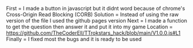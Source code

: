 First = I made a button in javascript but it didnt word because of chrome's Cross-Origin Read Blocking (CORB)
Solution = Instead of using the raw version of the file I used the github pages version
Next = I made a function to get the question then answer it and put it into my game
Location = https://github.com/TheCoderEll/TTrokstars_hack/blob/main/V1.0.0.js#L1
Finally = I fixed most the bugs and it is ready to be used


